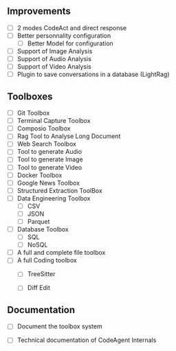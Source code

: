 ## Improvements
- [ ] 2 modes CodeAct and direct response
- [ ] Better personnality configuration
    - [ ] Better Model for configuration
- [ ] Support of Image Analysis
- [ ] Support of Audio Analysis
- [ ] Support of Video Analysis
- [ ] Plugin to save conversations in a database (LightRag)

## Toolboxes
- [ ] Git Toolbox
- [ ] Terminal Capture Toolbox
- [ ] Composio Toolbox
- [ ] Rag Tool to Analyse Long Document
- [ ] Web Search Toolbox
- [ ] Tool to generate Audio
- [ ] Tool to generate Image
- [ ] Tool to generate Video
- [ ] Docker Toolbox
- [ ] Google News Toolbox
- [ ] Structured Extraction ToolBox
- [ ] Data Engineering Toolbox
    - [ ] CSV
    - [ ] JSON
    - [ ] Parquet
- [ ] Database Toolbox
    - [ ] SQL
    - [ ] NoSQL
- [ ] A full and complete file toolbox
- [ ] A full Coding toolbox
    - [ ] TreeSitter
    - [ ] Diff Edit


## Documentation 

- [ ] Document the toolbox system
- [ ] Technical documentation of CodeAgent Internals

